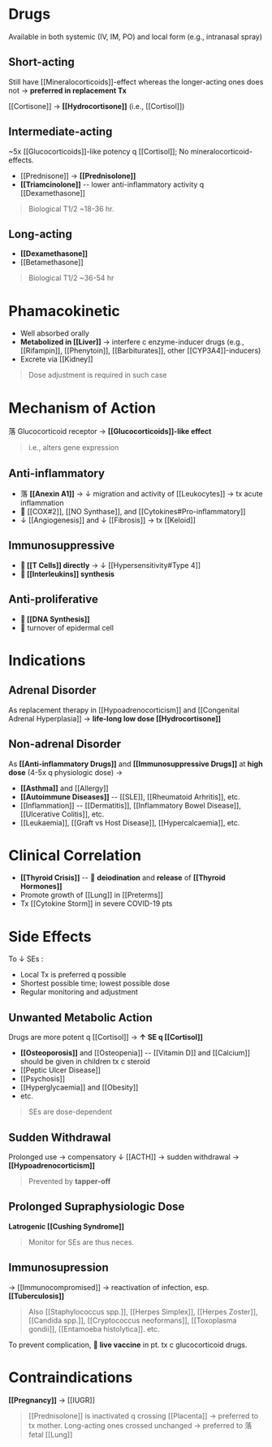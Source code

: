 # Drugs
Available in both systemic (IV, IM, PO) and local form (e.g., intranasal spray)

## Short-acting
Still have [[Mineralocorticoids]]-effect whereas the longer-acting ones does not → **preferred in replacement Tx**

[[Cortisone]] → **[[Hydrocortisone]]** (i.e., [[Cortisol]])

## Intermediate-acting
~5x [[Glucocorticoids]]-like potency q [[Cortisol]]; No mineralocorticoid-effects.
- [[Prednisone]] → **[[Prednisolone]]**
- **[[Triamcinolone]]** -- lower anti-inflammatory activity q [[Dexamethasone]]

> Biological T1/2 ~18-36 hr.

## Long-acting
- **[[Dexamethasone]]**
- [[Betamethasone]]

> Biological T1/2 ~36-54 hr

# Phamacokinetic
- Well absorbed orally
- **Metabolized in [[Liver]]** → interfere c enzyme-inducer drugs (e.g., [[Rifampin]], [[Phenytoin]], [[Barbiturates]], other [[CYP3A4]]-inducers)
- Excrete via [[Kidney]]

> Dose adjustment is required in such case

# Mechanism of Action
落 Glucocorticoid receptor → **[[Glucocorticoids]]-like effect**
> i.e., alters gene expression

## Anti-inflammatory
- 落 **[[Anexin A1]]** → ↓ migration and activity of [[Leukocytes]] → tx acute inflammation
-  [[COX#2]], [[NO Synthase]], and [[Cytokines#Pro-inflammatory]]
- ↓ [[Angiogenesis]] and ↓ [[Fibrosis]] → tx [[Keloid]]

## Immunosuppressive
- ** [[T Cells]] directly** → ↓ [[Hypersensitivity#Type 4]]
- ** [[Interleukins]] synthesis**

## Anti-proliferative
- ** [[DNA Synthesis]]**
-  turnover of epidermal cell

# Indications
## Adrenal Disorder
As replacement therapy in [[Hypoadrenocorticism]] and [[Congenital Adrenal Hyperplasia]] → **life-long low dose [[Hydrocortisone]]**

## Non-adrenal Disorder
As **[[Anti-inflammatory Drugs]]** and **[[Immunosuppressive Drugs]]** at **high dose** (4-5x q physiologic dose) →
- **[[Asthma]]** and [[Allergy]]
- **[[Autoimmune Diseases]]** -- [[SLE]], [[Rheumatoid Arhritis]], etc.
- [[Inflammation]] -- [[Dermatitis]], [[Inflammatory Bowel Disease]], [[Ulcerative Colitis]], etc.
- [[Leukaemia]], [[Graft vs Host Disease]], [[Hypercalcaemia]], etc.

# Clinical Correlation
- **[[Thyroid Crisis]]** --  **deiodination** and **release** of **[[Thyroid Hormones]]**
- Promote growth of [[Lung]] in [[Preterms]]
- Tx [[Cytokine Storm]] in severe COVID-19 pts

# Side Effects
To ↓ SEs :
- Local Tx is preferred q possible
- Shortest possible time; lowest possible dose
- Regular monitoring and adjustment

## Unwanted Metabolic Action
Drugs are more potent q [[Cortisol]] → **↑ SE q [[Cortisol]]**
- **[[Osteoporosis]]** and [[Osteopenia]] -- [[Vitamin D]] and [[Calcium]] should be given in children tx c steroid
- [[Peptic Ulcer Disease]]
- [[Psychosis]]
- [[Hyperglycaemia]] and [[Obesity]]
- etc.

> SEs are dose-dependent

## Sudden Withdrawal
Prolonged use → compensatory ↓ [[ACTH]] → sudden withdrawal → **[[Hypoadrenocorticism]]**

> Prevented by **tapper-off**

## Prolonged Supraphysiologic Dose
**Latrogenic [[Cushing Syndrome]]**

> Monitor for SEs are thus neces.

## Immunosupression
→ [[Immunocompromised]] → reactivation of infection, esp. **[[Tuberculosis]]**

> Also [[Staphylococcus spp.]], [[Herpes Simplex]], [[Herpes Zoster]], [[Candida spp.]], [[Cryptococcus neoformans]], [[Toxoplasma gondii]], [[Entamoeba histolytica]]. etc.

To prevent complication, ** live vaccine** in pt. tx c glucocorticoid drugs.

# Contraindications
**[[Pregnancy]]** → [[IUGR]]

> [[Prednisolone]] is inactivated q crossing [[Placenta]] → preferred to tx mother. Long-acting ones crossed unchanged → preferred to 落 fetal [[Lung]]